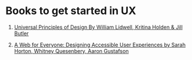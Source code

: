 # Books to get started in UX

1. [Universal Principles of Design By William Lidwell, Kritina Holden & Jill Butler](/my-reads/6)

2. [A Web for Everyone: Designing Accessible User Experiences by Sarah Horton, Whitney Quesenbery, Aaron Gustafson](/my-reads/7)